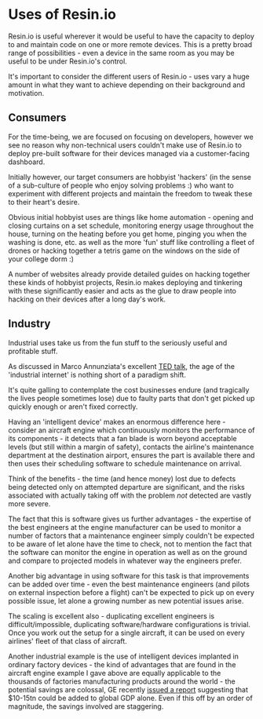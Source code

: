 # Uses of Resin.io

Resin.io is useful wherever it would be useful to have the capacity to deploy to and maintain code on one or more remote devices. This is a pretty broad range of possibilities - even a device in the same room as you may be useful to be under Resin.io's control.

It's important to consider the different users of Resin.io - uses vary a huge amount in what they want to achieve depending on their background and motivation.

## Consumers

For the time-being, we are focused on focusing on developers, however we see no reason why non-technical users couldn't make use of Resin.io to deploy pre-built software for their devices managed via a customer-facing dashboard.

Initially however, our target consumers are hobbyist 'hackers' (in the sense of a sub-culture of people who enjoy solving problems :) who want to experiment with different projects and maintain the freedom to tweak these to their heart's desire.

Obvious initial hobbyist uses are things like home automation - opening and closing curtains on a set schedule, monitoring energy usage throughout the house, turning on the heating before you get home, pinging you when the washing is done, etc. as well as the more 'fun' stuff like controlling a fleet of drones or hacking together a tetris game on the windows on the side of your college dorm :)

A number of websites already provide detailed guides on hacking together these kinds of hobbyist projects, Resin.io makes deploying and tinkering with these significantly easier and acts as the glue to draw people into hacking on their devices after a long day's work.

## Industry

Industrial uses take us from the fun stuff to the seriously useful and profitable stuff.

As discussed in Marco Annunziata's excellent [TED talk](http://www.ted.com/talks/marco_annunziata_welcome_to_the_age_of_the_industrial_internet), the age of the 'industrial internet' is nothing short of a paradigm shift.

It's quite galling to contemplate the cost businesses endure (and tragically the lives people sometimes lose) due to faulty parts that don't get picked up quickly enough or aren't fixed correctly.

Having an 'intelligent device' makes an enormous difference here - consider an aircraft engine which continuously monitors the performance of its components - it detects that a fan blade is worn beyond acceptable levels (but still within a margin of safety), contacts the airline's maintenance department at the destination airport, ensures the part is available there and then uses their scheduling software to schedule maintenance on arrival.

Think of the benefits - the time (and hence money) lost due to defects being detected only on attempted departure are significant, and the risks associated with actually taking off with the problem *not* detected are vastly more severe.

The fact that this is software gives us further advantages - the expertise of the best engineers at the engine manufacturer can be used to monitor a number of factors that a maintenance engineer simply couldn't be expected to be aware of let alone have the time to check, not to mention the fact that the software can monitor the engine in operation as well as on the ground and compare to projected models in whatever way the engineers prefer.

Another big advantage in using software for this task is that improvements can be added over time - even the best maintenance engineers (and pilots on external inspection before a flight) can't be expected to pick up on every possible issue, let alone a growing number as new potential issues arise.

The scaling is excellent also - duplicating excellent engineers is difficult/impossible, duplicating software/hardware configurations is trivial. Once you work out the setup for a single aircraft, it can be used on every airlines' fleet of that class of aircraft.

Another industrial example is the use of intelligent devices implanted in ordinary factory devices - the kind of advantages that are found in the aircraft engine example I gave above are equally applicable to the thousands of factories manufacturing products around the world - the potential savings are colossal, GE recently [issued a report](http://www.ideaslaboratory.com/2012/11/26/ge-report-industrial-internet-could-add-10-15-trillion-to-global-gdp/) suggesting that $10-15tn could be added to global GDP alone. Even if this off by an order of magnitude, the savings involved are staggering.
